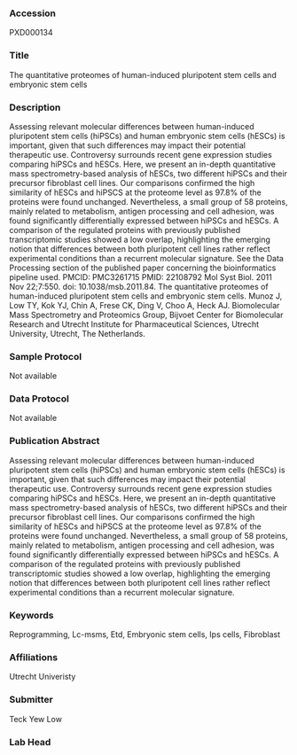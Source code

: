 ### Accession
PXD000134

### Title
The quantitative proteomes of human-induced pluripotent stem cells and embryonic stem cells

### Description
Assessing relevant molecular differences between human-induced pluripotent stem cells (hiPSCs) and human embryonic stem cells (hESCs) is important, given that such differences may impact their potential therapeutic use. Controversy surrounds recent gene expression studies comparing hiPSCs and hESCs. Here, we present an in-depth quantitative mass spectrometry-based analysis of hESCs, two different hiPSCs and their precursor fibroblast cell lines. Our comparisons confirmed the high similarity of hESCs and hiPSCS at the proteome level as 97.8%  of the proteins were found unchanged. Nevertheless, a small group of 58 proteins, mainly related to metabolism, antigen processing and cell adhesion, was found significantly differentially expressed between hiPSCs and hESCs. A comparison of  the regulated proteins with previously published transcriptomic studies showed a  low overlap, highlighting the emerging notion that differences between both pluripotent cell lines rather reflect experimental conditions than a recurrent molecular signature. See the Data Processing section of the published paper concerning the bioinformatics pipeline used. PMCID: PMC3261715 PMID: 22108792 Mol Syst Biol. 2011 Nov 22;7:550. doi: 10.1038/msb.2011.84.  The quantitative proteomes of human-induced pluripotent stem cells and embryonic  stem cells.  Munoz J, Low TY, Kok YJ, Chin A, Frese CK, Ding V, Choo A, Heck AJ.  Biomolecular Mass Spectrometry and Proteomics Group, Bijvoet Center for Biomolecular Research and Utrecht Institute for Pharmaceutical Sciences, Utrecht  University, Utrecht, The Netherlands.

### Sample Protocol
Not available

### Data Protocol
Not available

### Publication Abstract
Assessing relevant molecular differences between human-induced pluripotent stem cells (hiPSCs) and human embryonic stem cells (hESCs) is important, given that such differences may impact their potential therapeutic use. Controversy surrounds recent gene expression studies comparing hiPSCs and hESCs. Here, we present an in-depth quantitative mass spectrometry-based analysis of hESCs, two different hiPSCs and their precursor fibroblast cell lines. Our comparisons confirmed the high similarity of hESCs and hiPSCS at the proteome level as 97.8% of the proteins were found unchanged. Nevertheless, a small group of 58 proteins, mainly related to metabolism, antigen processing and cell adhesion, was found significantly differentially expressed between hiPSCs and hESCs. A comparison of the regulated proteins with previously published transcriptomic studies showed a low overlap, highlighting the emerging notion that differences between both pluripotent cell lines rather reflect experimental conditions than a recurrent molecular signature.

### Keywords
Reprogramming, Lc-msms, Etd, Embryonic stem cells, Ips cells, Fibroblast

### Affiliations
Utrecht Univeristy

### Submitter
Teck Yew Low

### Lab Head


